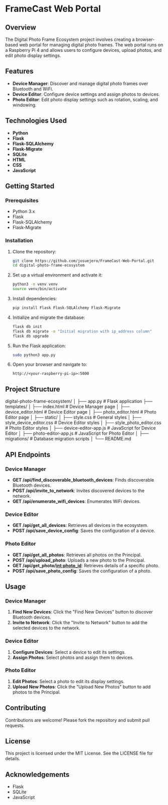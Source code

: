 # FrameCast Web Portal

## Overview

The Digital Photo Frame Ecosystem project involves creating a browser-based web portal for managing digital photo frames. The web portal runs on a Raspberry Pi 4 and allows users to configure devices, upload photos, and edit photo display settings.

## Features

- **Device Manager**: Discover and manage digital photo frames over Bluetooth and WiFi.
- **Device Editor**: Configure device settings and assign photos to devices.
- **Photo Editor**: Edit photo display settings such as rotation, scaling, and windowing.

## Technologies Used

- **Python**
- **Flask**
- **Flask-SQLAlchemy**
- **Flask-Migrate**
- **SQLite**
- **HTML**
- **CSS**
- **JavaScript**

## Getting Started

### Prerequisites

- Python 3.x
- Flask
- Flask-SQLAlchemy
- Flask-Migrate

### Installation

1. Clone the repository:
    ```bash
    git clone https://github.com/josuejero/FrameCast-Web-Portal.git
    cd digital-photo-frame-ecosystem
    ```

2. Set up a virtual environment and activate it:
    ```bash
    python3 -m venv venv
    source venv/bin/activate
    ```

3. Install dependencies:
    ```bash
    pip install Flask Flask-SQLAlchemy Flask-Migrate
    ```

4. Initialize and migrate the database:
    ```bash
    flask db init
    flask db migrate -m "Initial migration with ip_address column"
    flask db upgrade
    ```

5. Run the Flask application:
    ```bash
    sudo python3 app.py
    ```

6. Open your browser and navigate to:
    ```
    http://<your-raspberry-pi-ip>:5000
    ```

## Project Structure

digital-photo-frame-ecosystem/
│
├── app.py # Flask application
├── templates/
│ ├── index.html # Device Manager page
│ ├── device_editor.html # Device Editor page
│ ├── photo_editor.html # Photo Editor page
│
├── static/
│ ├── style.css # General styles
│ ├── style_device_editor.css # Device Editor styles
│ ├── style_photo_editor.css # Photo Editor styles
│ ├── device-editor-app.js # JavaScript for Device Editor
│ ├── photo-editor-app.js # JavaScript for Photo Editor
│
├── migrations/ # Database migration scripts
│
└── README.md


## API Endpoints

### Device Manager

- **GET /api/find_discoverable_bluetooth_devices**: Finds discoverable Bluetooth devices.
- **POST /api/invite_to_network**: Invites discovered devices to the network.
- **GET /api/enumerate_wifi_devices**: Enumerates WiFi devices.

### Device Editor

- **GET /api/get_all_devices**: Retrieves all devices in the ecosystem.
- **POST /api/save_device_config**: Saves the configuration of a device.

### Photo Editor

- **GET /api/get_all_photos**: Retrieves all photos on the Principal.
- **POST /api/upload_photo**: Uploads a new photo to the Principal.
- **GET /api/get_photo/<int:photo_id>**: Retrieves details of a specific photo.
- **POST /api/save_photo_config**: Saves the configuration of a photo.

## Usage

### Device Manager

1. **Find New Devices**: Click the "Find New Devices" button to discover Bluetooth devices.
2. **Invite to Network**: Click the "Invite to Network" button to add the selected devices to the network.

### Device Editor

1. **Configure Devices**: Select a device to edit its settings.
2. **Assign Photos**: Select photos and assign them to devices.

### Photo Editor

1. **Edit Photos**: Select a photo to edit its display settings.
2. **Upload New Photos**: Click the "Upload New Photos" button to add photos to the Principal.

## Contributing

Contributions are welcome! Please fork the repository and submit pull requests.

## License

This project is licensed under the MIT License. See the LICENSE file for details.

## Acknowledgements

- Flask
- SQLite
- JavaScript

